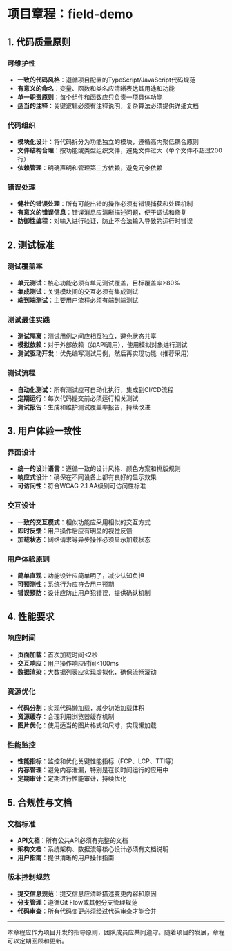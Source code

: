 # 项目章程：field-demo

## 1. 代码质量原则

### 可维护性
- **一致的代码风格**：遵循项目配置的TypeScript/JavaScript代码规范
- **有意义的命名**：变量、函数和类名应清晰表达其用途和功能
- **单一职责原则**：每个组件和函数应只负责一项具体功能
- **适当的注释**：关键逻辑必须有注释说明，复杂算法必须提供详细文档

### 代码组织
- **模块化设计**：将代码拆分为功能独立的模块，遵循高内聚低耦合原则
- **文件结构合理**：按功能或类型组织文件，避免文件过大（单个文件不超过200行）
- **依赖管理**：明确声明和管理第三方依赖，避免冗余依赖

### 错误处理
- **健壮的错误处理**：所有可能出错的操作必须有错误捕获和处理机制
- **有意义的错误信息**：错误消息应清晰描述问题，便于调试和修复
- **防御性编程**：对输入进行验证，防止不合法输入导致的运行时错误

## 2. 测试标准

### 测试覆盖率
- **单元测试**：核心功能必须有单元测试覆盖，目标覆盖率>80%
- **集成测试**：关键模块间的交互必须有集成测试
- **端到端测试**：主要用户流程必须有端到端测试

### 测试最佳实践
- **测试隔离**：测试用例之间应相互独立，避免状态共享
- **模拟依赖**：对于外部依赖（如API调用），使用模拟对象进行测试
- **测试驱动开发**：优先编写测试用例，然后再实现功能（推荐采用）

### 测试流程
- **自动化测试**：所有测试应可自动化执行，集成到CI/CD流程
- **定期运行**：每次代码提交前必须运行相关测试
- **测试报告**：生成和维护测试覆盖率报告，持续改进

## 3. 用户体验一致性

### 界面设计
- **统一的设计语言**：遵循一致的设计风格、颜色方案和排版规则
- **响应式设计**：确保在不同设备上都有良好的显示效果
- **可访问性**：符合WCAG 2.1 AA级别可访问性标准

### 交互设计
- **一致的交互模式**：相似功能应采用相似的交互方式
- **即时反馈**：用户操作后应有明显的视觉反馈
- **加载状态**：网络请求等异步操作必须显示加载状态

### 用户体验原则
- **简单直观**：功能设计应简单明了，减少认知负担
- **可预测性**：系统行为应符合用户预期
- **错误预防**：设计应防止用户犯错误，提供确认机制

## 4. 性能要求

### 响应时间
- **页面加载**：首次加载时间<2秒
- **交互响应**：用户操作响应时间<100ms
- **数据渲染**：大数据列表应实现虚拟化，确保流畅滚动

### 资源优化
- **代码分割**：实现代码懒加载，减少初始加载体积
- **资源缓存**：合理利用浏览器缓存机制
- **图片优化**：使用适当的图片格式和尺寸，实现懒加载

### 性能监控
- **性能指标**：监控和优化关键性能指标（FCP、LCP、TTI等）
- **内存管理**：避免内存泄漏，特别是在长时间运行的应用中
- **定期审计**：定期进行性能审计，持续优化

## 5. 合规性与文档

### 文档标准
- **API文档**：所有公共API必须有完整的文档
- **架构文档**：系统架构、数据流等核心设计必须有文档说明
- **用户指南**：提供清晰的用户操作指南

### 版本控制规范
- **提交信息规范**：提交信息应清晰描述变更内容和原因
- **分支管理**：遵循Git Flow或其他分支管理规范
- **代码审查**：所有代码变更必须经过代码审查才能合并

---

本章程应作为项目开发的指导原则，团队成员应共同遵守。随着项目的发展，章程可以定期回顾和更新。